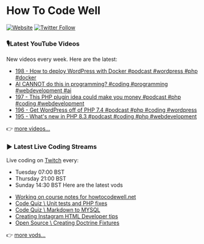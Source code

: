 # How To Code Well

[![Website](https://img.shields.io/twitch/status/howtocodewell?color=pink&label=LIVE%20CODING%20ON%20TWITCH&logoColor=%3D&style=for-the-badge)](https://howtocodewell.net/live)
[![Twitter Follow](https://img.shields.io/twitter/follow/howtocodewell?color=pink&logo=twitter&style=for-the-badge)](https://twitter.com/intent/follow?original_referer=https%3A%2F%2Fgithub.com%2Fhowtocodewell&screen_name=howtocodewell)


### 🎙️Latest YouTube Videos
New videos every week.  Here are the latest:
<!-- YOUTUBE-HTCW:START -->
- [198 - How to deploy WordPress with Docker #podcast #wordpress #php #docker](https://www.youtube.com/watch?v=QnHvpinFP6E)
- [AI CANNOT do this in programming? #coding #programming #webdevelopment #ai](https://www.youtube.com/watch?v=O5Q7fRG4V9U)
- [197 - This PHP plugin idea could make you money #podcast #php #coding #webdevelopment](https://www.youtube.com/watch?v=hQfjL45Jgg0)
- [196 - Get WordPress off of PHP 7.4 #podcast #php #coding #wordpress](https://www.youtube.com/watch?v=7iAxyMd4uvU)
- [195 - What&#39;s new in PHP 8.3 #podcast #coding #php #webdevelopment](https://www.youtube.com/watch?v=59JkLHx2Yq8)
<!-- YOUTUBE-HTCW:END -->

👉 [more videos...](https://youtube.com/howtocodewell)

### ▶️ Latest Live Coding Streams
Live coding on [Twitch](https://howtocodewell.net/live) every:
- Tuesday 07:00 BST
- Thursday 21:00 BST
- Sunday 14:30 BST
Here are the latest vods

<!-- YOUTUBE-HTCW-LIVE:START -->
- [Working on course notes for howtocodewell.net](https://www.youtube.com/watch?v=_B8ZnOHLR8U)
- [Code Quiz \\ Unit tests and PHP fixes](https://www.youtube.com/watch?v=jV-uSKuHqVk)
- [Code Quiz \\ Markdown to MYSQL](https://www.youtube.com/watch?v=XJkXfZLEPnI)
- [Creating Instagram HTML Developer tips](https://www.youtube.com/watch?v=fL9m1L5bubg)
- [Open Source \\ Creating Doctrine Fixtures](https://www.youtube.com/watch?v=4UZr-5u7zNQ)
<!-- YOUTUBE-HTCW-LIVE:END -->

👉 [more vods...](https://youtube.com/howtocodewelllive)
